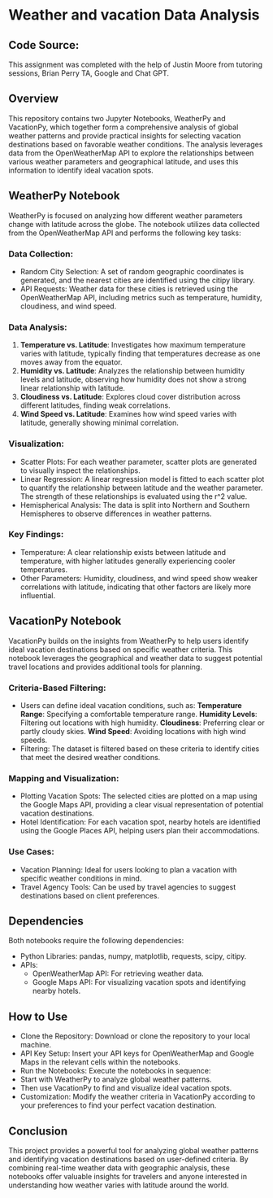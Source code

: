 # Weather and vacation Data Analysis

## Code Source:
This assignment was completed with the help of Justin Moore from tutoring sessions, Brian Perry TA, Google and Chat GPT.

## Overview

This repository contains two Jupyter Notebooks, WeatherPy and VacationPy, which together form a comprehensive analysis of global weather patterns and provide practical insights for selecting vacation destinations based on favorable weather conditions. The analysis leverages data from the OpenWeatherMap API to explore the relationships between various weather parameters and geographical latitude, and uses this information to identify ideal vacation spots.

## WeatherPy Notebook

WeatherPy is focused on analyzing how different weather parameters change with latitude across the globe. The notebook utilizes data collected from the OpenWeatherMap API and performs the following key tasks:

### Data Collection:

- Random City Selection: A set of random geographic coordinates is generated, and the nearest cities are identified using the citipy library.
- API Requests: Weather data for these cities is retrieved using the OpenWeatherMap API, including metrics such as temperature, humidity, cloudiness, and wind speed.

### Data Analysis:

1. **Temperature vs. Latitude**: Investigates how maximum temperature varies with latitude, typically finding that temperatures decrease as one moves away from the equator.
2. **Humidity vs. Latitude**: Analyzes the relationship between humidity levels and latitude, observing how humidity does not show a strong linear relationship with latitude.
3. **Cloudiness vs. Latitude**: Explores cloud cover distribution across different latitudes, finding weak correlations.
4. **Wind Speed vs. Latitude**: Examines how wind speed varies with latitude, generally showing minimal correlation.

### Visualization:

- Scatter Plots: For each weather parameter, scatter plots are generated to visually inspect the relationships.
- Linear Regression: A linear regression model is fitted to each scatter plot to quantify the relationship between latitude and the weather parameter. The strength of these relationships is evaluated using the r^2 value.
- Hemispherical Analysis: The data is split into Northern and Southern Hemispheres to observe differences in weather patterns.

### Key Findings:

- Temperature: A clear relationship exists between latitude and temperature, with higher latitudes generally experiencing cooler temperatures.
- Other Parameters: Humidity, cloudiness, and wind speed show weaker correlations with latitude, indicating that other factors are likely more influential.

## VacationPy Notebook

VacationPy builds on the insights from WeatherPy to help users identify ideal vacation destinations based on specific weather criteria. This notebook leverages the geographical and weather data to suggest potential travel locations and provides additional tools for planning.

### Criteria-Based Filtering:

- Users can define ideal vacation conditions, such as:
**Temperature Range**: Specifying a comfortable temperature range.
**Humidity Levels**: Filtering out locations with high humidity.
**Cloudiness**: Preferring clear or partly cloudy skies.
**Wind Speed**: Avoiding locations with high wind speeds.
- Filtering: The dataset is filtered based on these criteria to identify cities that meet the desired weather conditions.

### Mapping and Visualization:

- Plotting Vacation Spots: The selected cities are plotted on a map using the Google Maps API, providing a clear visual representation of potential vacation destinations.
- Hotel Identification: For each vacation spot, nearby hotels are identified using the Google Places API, helping users plan their accommodations.

### Use Cases:

- Vacation Planning: Ideal for users looking to plan a vacation with specific weather conditions in mind.
- Travel Agency Tools: Can be used by travel agencies to suggest destinations based on client preferences.

## Dependencies

Both notebooks require the following dependencies:
- Python Libraries: pandas, numpy, matplotlib, requests, scipy, citipy.
- APIs:
     - OpenWeatherMap API: For retrieving weather data.
     - Google Maps API: For visualizing vacation spots and identifying nearby hotels.

## How to Use
- Clone the Repository: Download or clone the repository to your local machine.
- API Key Setup: Insert your API keys for OpenWeatherMap and Google Maps in the relevant cells within the notebooks.
- Run the Notebooks: Execute the notebooks in sequence:
- Start with WeatherPy to analyze global weather patterns.
- Then use VacationPy to find and visualize ideal vacation spots.
- Customization: Modify the weather criteria in VacationPy according to your preferences to find your perfect vacation destination.

## Conclusion
This project provides a powerful tool for analyzing global weather patterns and identifying vacation destinations based on user-defined criteria. By combining real-time weather data with geographic analysis, these notebooks offer valuable insights for travelers and anyone interested in understanding how weather varies with latitude around the world.


